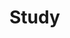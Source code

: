 # Study

<!doctype html>
<html lang="en">
<head>
  <meta charset="utf-8">
  <title>Html3</title>
  <link rel="stylesheet" href="css/style.css">
</head>
<body>
</body>
</html>
